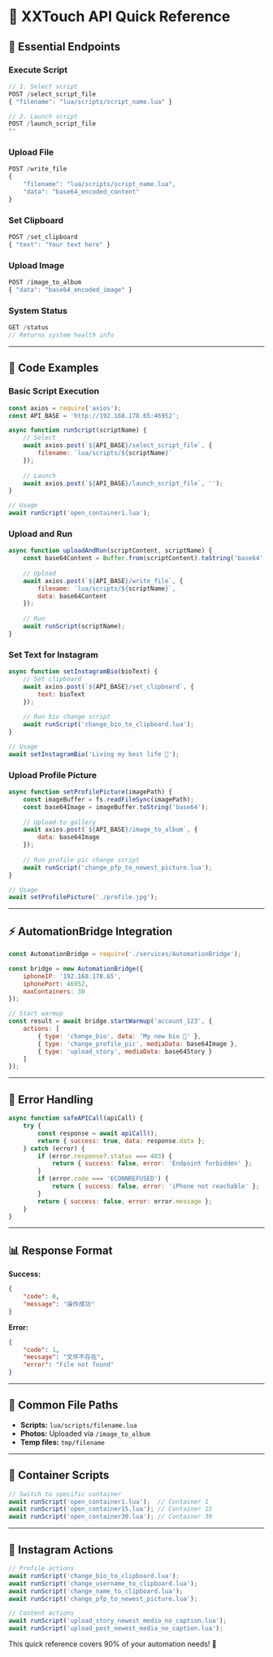 # 📱 XXTouch API Quick Reference

## 🚀 Essential Endpoints

### **Execute Script**
```javascript
// 1. Select script
POST /select_script_file
{ "filename": "lua/scripts/script_name.lua" }

// 2. Launch script  
POST /launch_script_file
""
```

### **Upload File**
```javascript
POST /write_file
{
    "filename": "lua/scripts/script_name.lua",
    "data": "base64_encoded_content"
}
```

### **Set Clipboard**
```javascript
POST /set_clipboard
{ "text": "Your text here" }
```

### **Upload Image**
```javascript
POST /image_to_album
{ "data": "base64_encoded_image" }
```

### **System Status**
```javascript
GET /status
// Returns system health info
```

---

## 🔧 Code Examples

### **Basic Script Execution**
```javascript
const axios = require('axios');
const API_BASE = 'http://192.168.178.65:46952';

async function runScript(scriptName) {
    // Select
    await axios.post(`${API_BASE}/select_script_file`, {
        filename: `lua/scripts/${scriptName}`
    });
    
    // Launch
    await axios.post(`${API_BASE}/launch_script_file`, '');
}

// Usage
await runScript('open_container1.lua');
```

### **Upload and Run**
```javascript
async function uploadAndRun(scriptContent, scriptName) {
    const base64Content = Buffer.from(scriptContent).toString('base64');
    
    // Upload
    await axios.post(`${API_BASE}/write_file`, {
        filename: `lua/scripts/${scriptName}`,
        data: base64Content
    });
    
    // Run
    await runScript(scriptName);
}
```

### **Set Text for Instagram**
```javascript
async function setInstagramBio(bioText) {
    // Set clipboard
    await axios.post(`${API_BASE}/set_clipboard`, {
        text: bioText
    });
    
    // Run bio change script
    await runScript('change_bio_to_clipboard.lua');
}

// Usage
await setInstagramBio('Living my best life 🌟');
```

### **Upload Profile Picture**
```javascript
async function setProfilePicture(imagePath) {
    const imageBuffer = fs.readFileSync(imagePath);
    const base64Image = imageBuffer.toString('base64');
    
    // Upload to gallery
    await axios.post(`${API_BASE}/image_to_album`, {
        data: base64Image
    });
    
    // Run profile pic change script
    await runScript('change_pfp_to_newest_picture.lua');
}

// Usage
await setProfilePicture('./profile.jpg');
```

---

## ⚡ AutomationBridge Integration

```javascript
const AutomationBridge = require('./services/AutomationBridge');

const bridge = new AutomationBridge({
    iphoneIP: '192.168.178.65',
    iphonePort: 46952,
    maxContainers: 30
});

// Start warmup
const result = await bridge.startWarmup('account_123', {
    actions: [
        { type: 'change_bio', data: 'My new bio 🌟' },
        { type: 'change_profile_pic', mediaData: base64Image },
        { type: 'upload_story', mediaData: base64Story }
    ]
});
```

---

## 🚨 Error Handling

```javascript
async function safeAPICall(apiCall) {
    try {
        const response = await apiCall();
        return { success: true, data: response.data };
    } catch (error) {
        if (error.response?.status === 403) {
            return { success: false, error: 'Endpoint forbidden' };
        }
        if (error.code === 'ECONNREFUSED') {
            return { success: false, error: 'iPhone not reachable' };
        }
        return { success: false, error: error.message };
    }
}
```

---

## 📊 Response Format

**Success:**
```json
{
    "code": 0,
    "message": "操作成功"
}
```

**Error:**
```json
{
    "code": 1,
    "message": "文件不存在",
    "error": "File not found"
}
```

---

## 🔗 Common File Paths

- **Scripts:** `lua/scripts/filename.lua`
- **Photos:** Uploaded via `/image_to_album`
- **Temp files:** `tmp/filename`

---

## 📱 Container Scripts

```javascript
// Switch to specific container
await runScript('open_container1.lua');  // Container 1
await runScript('open_container15.lua'); // Container 15
await runScript('open_container30.lua'); // Container 30
```

---

## 🎯 Instagram Actions

```javascript
// Profile actions
await runScript('change_bio_to_clipboard.lua');
await runScript('change_username_to_clipboard.lua');
await runScript('change_name_to_clipboard.lua');
await runScript('change_pfp_to_newest_picture.lua');

// Content actions
await runScript('upload_story_newest_media_no_caption.lua');
await runScript('upload_post_newest_media_no_caption.lua');
```

This quick reference covers 90% of your automation needs! 🚀 